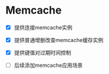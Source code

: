 # Memcache

- [x] 提供连接memcache实例
- [x] 提供普通增删改查memcache缓存实例
- [x] 提供键值对过期时间控制
- [ ] 后续添加memcache应用场景

